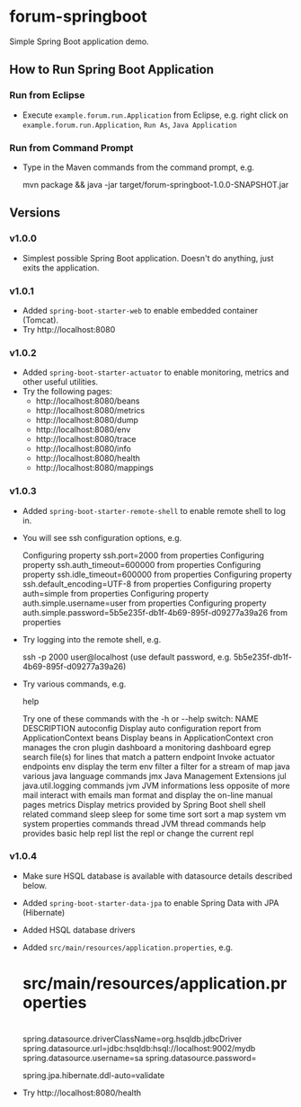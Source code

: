 # forum-springboot

Simple Spring Boot application demo.

## How to Run Spring Boot Application

### Run from Eclipse
* Execute `example.forum.run.Application` from Eclipse, e.g. right click on `example.forum.run.Application`, `Run As`, `Java Application`

### Run from Command Prompt
* Type in the Maven commands from the command prompt, e.g.
    
    mvn package && java -jar target/forum-springboot-1.0.0-SNAPSHOT.jar
    

## Versions

### v1.0.0
* Simplest possible Spring Boot application. Doesn't do anything, just exits the application.

### v1.0.1
* Added `spring-boot-starter-web` to enable embedded container (Tomcat).
* Try http://localhost:8080

### v1.0.2
* Added `spring-boot-starter-actuator` to enable monitoring, metrics and other useful utilities.
* Try the following pages:
  * http://localhost:8080/beans
  * http://localhost:8080/metrics
  * http://localhost:8080/dump
  * http://localhost:8080/env
  * http://localhost:8080/trace
  * http://localhost:8080/info
  * http://localhost:8080/health
  * http://localhost:8080/mappings

### v1.0.3
* Added `spring-boot-starter-remote-shell` to enable remote shell to log in.
* You will see ssh configuration options, e.g.

    Configuring property ssh.port=2000 from properties
    Configuring property ssh.auth_timeout=600000 from properties
    Configuring property ssh.idle_timeout=600000 from properties
    Configuring property ssh.default_encoding=UTF-8 from properties
    Configuring property auth=simple from properties
    Configuring property auth.simple.username=user from properties
    Configuring property auth.simple.password=5b5e235f-db1f-4b69-895f-d09277a39a26 from properties

* Try logging into the remote shell, e.g.
    
    ssh -p 2000 user@localhost
    (use default password, e.g. 5b5e235f-db1f-4b69-895f-d09277a39a26)
    

* Try various commands, e.g.
    
    help
    
    Try one of these commands with the -h or --help switch:
    NAME       DESCRIPTION
    autoconfig Display auto configuration report from ApplicationContext
    beans      Display beans in ApplicationContext
    cron       manages the cron plugin
    dashboard  a monitoring dashboard
    egrep      search file(s) for lines that match a pattern
    endpoint   Invoke actuator endpoints
    env        display the term env
    filter     a filter for a stream of map
    java       various java language commands
    jmx        Java Management Extensions
    jul        java.util.logging commands
    jvm        JVM informations
    less       opposite of more
    mail       interact with emails
    man        format and display the on-line manual pages
    metrics    Display metrics provided by Spring Boot
    shell      shell related command
    sleep      sleep for some time
    sort       sort a map
    system     vm system properties commands
    thread     JVM thread commands
    help       provides basic help
    repl       list the repl or change the current repl
    

### v1.0.4
* Make sure HSQL database is available with datasource details described below.
* Added `spring-boot-starter-data-jpa` to enable Spring Data with JPA (Hibernate)
* Added HSQL database drivers
* Added `src/main/resources/application.properties`, e.g.
    
    #
    # src/main/resources/application.properties
    #
    spring.datasource.driverClassName=org.hsqldb.jdbcDriver
    spring.datasource.url=jdbc:hsqldb:hsql://localhost:9002/mydb
    spring.datasource.username=sa
    spring.datasource.password=
    
    spring.jpa.hibernate.ddl-auto=validate
    

* Try http://localhost:8080/health



